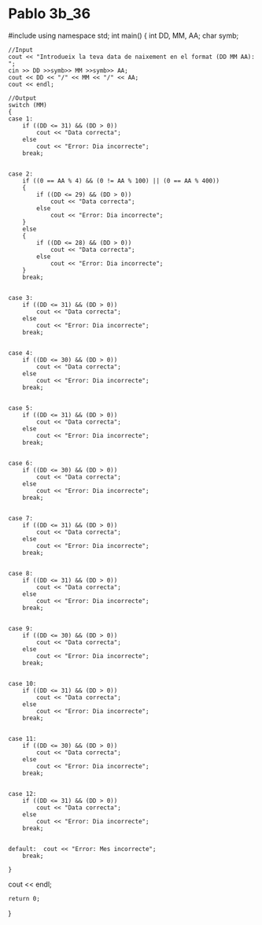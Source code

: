 # Pablo 3b_36

#include <iostream>
using namespace std;
int main()
{
	int DD, MM, AA;
	char symb;

	//Input
	cout << "Introdueix la teva data de naixement en el format (DD MM AA): ";
	cin >> DD >>symb>> MM >>symb>> AA;
	cout << DD << "/" << MM << "/" << AA;
	cout << endl;
	
	//Output
	switch (MM)
	{
	case 1:
		if ((DD <= 31) && (DD > 0))
			cout << "Data correcta";
		else
			cout << "Error: Dia incorrecte";
		break;


	case 2: 
		if ((0 == AA % 4) && (0 != AA % 100) || (0 == AA % 400))
		{
			if ((DD <= 29) && (DD > 0))
				cout << "Data correcta";
			else
				cout << "Error: Dia incorrecte";
		}
		else
		{
			if ((DD <= 28) && (DD > 0))
				cout << "Data correcta";
			else
				cout << "Error: Dia incorrecte";
		}
		break;


	case 3: 
		if ((DD <= 31) && (DD > 0))
			cout << "Data correcta";
		else
			cout << "Error: Dia incorrecte";
		break;


	case 4: 
		if ((DD <= 30) && (DD > 0))
			cout << "Data correcta";
		else
			cout << "Error: Dia incorrecte";
		break;


	case 5: 
		if ((DD <= 31) && (DD > 0))
			cout << "Data correcta";
		else
			cout << "Error: Dia incorrecte";
		break;


	case 6: 
		if ((DD <= 30) && (DD > 0))
			cout << "Data correcta";
		else
			cout << "Error: Dia incorrecte";
		break;


	case 7: 
		if ((DD <= 31) && (DD > 0))
			cout << "Data correcta";
		else
			cout << "Error: Dia incorrecte";
		break;


	case 8: 
		if ((DD <= 31) && (DD > 0))
			cout << "Data correcta";
		else
			cout << "Error: Dia incorrecte";
		break;


	case 9:
		if ((DD <= 30) && (DD > 0))
			cout << "Data correcta";
		else
			cout << "Error: Dia incorrecte";
		break;


	case 10:
		if ((DD <= 31) && (DD > 0))
			cout << "Data correcta";
		else
			cout << "Error: Dia incorrecte";
		break;


	case 11:
		if ((DD <= 30) && (DD > 0))
			cout << "Data correcta";
		else
			cout << "Error: Dia incorrecte";
		break;


	case 12:
		if ((DD <= 31) && (DD > 0))
			cout << "Data correcta";
		else
			cout << "Error: Dia incorrecte";
		break;


	default:  cout << "Error: Mes incorrecte";
		break;
	
	}
cout << endl;
	

	return 0;
}
